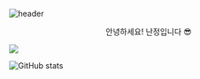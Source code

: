 ![header](https://capsule-render.vercel.app/api?type=waving&color=0:f6a6a6,100:da96e8&height=300&section=header&text=For%20Better%20Jeong&fontSize=55&animation=fadeIn&fontColor=212121)

<center>안녕하세요! 난정입니다 😎</center>

<a href="https://betterjeong.github.io/" target="_blank"><img src="https://img.shields.io/badge/Blog-ffffff?style=flat-square&logo=GitHub%20Pages&logoColor=white"></a>

![GitHub stats](https://github-readme-stats.vercel.app/api?username=BetterJeong&show_icons=true&theme=radical)